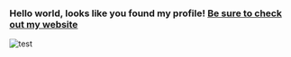 ### Hello world, looks like you found my profile!  [Be sure to check out my website](https://chrisevans9629.github.io/)
![test](https://github.com/chrisevans9629/chrisevans9629/blob/master/assets/images/header.jpg)
<!--
**chrisevans9629/chrisevans9629** is a ✨ _special_ ✨ repository because its `README.md` (this file) appears on your GitHub profile.

Here are some ideas to get you started:

- 🔭 I’m currently working on ...
- 🌱 I’m currently learning ...
- 👯 I’m looking to collaborate on ...
- 🤔 I’m looking for help with ...
- 💬 Ask me about ...
- 📫 How to reach me: ...
- 😄 Pronouns: ...
- ⚡ Fun fact: ...
-->
